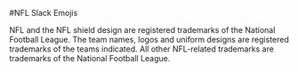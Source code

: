 #NFL Slack Emojis

NFL and the NFL shield design are registered trademarks of the National Football League. The team names, logos and uniform designs are registered trademarks of the teams indicated. All other NFL-related trademarks are trademarks of the National Football League.
